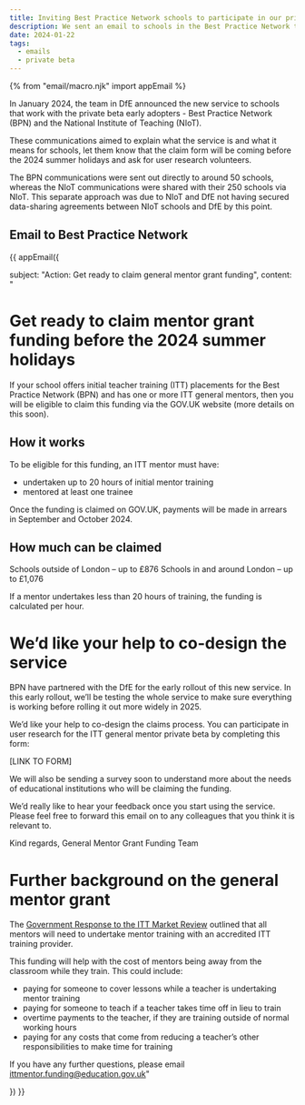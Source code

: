 ```yaml
---
title: Inviting Best Practice Network schools to participate in our private beta
description: We sent an email to schools in the Best Practice Network to explain what our service is and to invite them to participate in user research
date: 2024-01-22
tags:
  - emails
  - private beta
---
```


<!-- markdownlint-disable MD001 MD025 -->

{% from "email/macro.njk" import appEmail %}

In January 2024, the team in DfE announced the new service to schools that work with the private beta early adopters - Best Practice Network (BPN) and the National Institute of Teaching (NIoT).

These communications aimed to explain what the service is and what it means for schools, let them know that the claim form will be coming before the 2024 summer holidays and ask for user research volunteers.

The BPN communications were sent out directly to around 50 schools, whereas the NIoT communications were shared with their 250 schools via NIoT. This separate approach was due to NIoT and DfE not having secured data-sharing agreements between NIoT schools and DfE by this point.

## Email to Best Practice Network

{{ appEmail({

subject: "Action: Get ready to claim general mentor grant funding",
content: "

# Get ready to claim mentor grant funding before the 2024 summer holidays

If your school offers initial teacher training (ITT) placements for the Best Practice Network (BPN) and has one or more ITT general mentors, then you will be eligible to claim this funding via the GOV.UK website (more details on this soon).

## How it works

To be eligible for this funding, an ITT mentor must have:

- undertaken up to 20 hours of initial mentor training
- mentored at least one trainee

Once the funding is claimed on GOV.UK, payments will be made in arrears in September and October 2024.

## How much can be claimed

Schools outside of London – up to £876
Schools in and around London – up to £1,076

If a mentor undertakes less than 20 hours of training, the funding is calculated per hour.

# We’d like your help to co-design the service

BPN have partnered with the DfE for the early rollout of this new service.
In this early rollout, we’ll be testing the whole service to make sure everything is working before rolling it out more widely in 2025.

We’d like your help to co-design the claims process. You can participate in user research for the ITT general mentor private beta by completing this form:

[LINK TO FORM]

We will also be sending a survey soon to understand more about the needs of educational institutions who will be claiming the funding.

We’d really like to hear your feedback once you start using the service. Please feel free to forward this email on to any colleagues that you think it is relevant to.

Kind regards,
General Mentor Grant Funding Team

# Further background on the general mentor grant

The [Government Response to the ITT Market Review](https://www.gov.uk/government/consultations/initial-teacher-training-itt-market-review) outlined that all mentors will need to undertake mentor training with an accredited ITT training provider.

This funding will help with the cost of mentors being away from the classroom while they train. This could include:

- paying for someone to cover lessons while a teacher is undertaking mentor training
- paying for someone to teach if a teacher takes time off in lieu to train
- overtime payments to the teacher, if they are training outside of normal working hours
- paying for any costs that come from reducing a teacher’s other responsibilities to make time for training

If you have any further questions, please email [ittmentor.funding@education.gov.uk](mailto:ittmentor.funding@education.gov.uk)"

}) }}

<!-- markdownlint-enable MD001 MD025 -->
